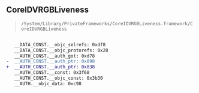 ## CoreIDVRGBLiveness

> `/System/Library/PrivateFrameworks/CoreIDVRGBLiveness.framework/CoreIDVRGBLiveness`

```diff

   __DATA_CONST.__objc_selrefs: 0xdf8
   __DATA_CONST.__objc_protorefs: 0x28
   __AUTH_CONST.__auth_got: 0xd78
-  __AUTH_CONST.__auth_ptr: 0x898
+  __AUTH_CONST.__auth_ptr: 0x838
   __AUTH_CONST.__const: 0x3f68
   __AUTH_CONST.__objc_const: 0x3b30
   __AUTH.__objc_data: 0xc98

```
